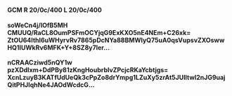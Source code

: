 #### GCM R 20/0c/400 L 20/0c/400
**soWeCn4j/lOfB5MH**<br/>**CMUUQ/RaCL8OumPSFmOCYjqG9ExKXO5nE4NEm+C26xk=**<br/>**ZtOU64IthI6uWHyrvRv7865pDcNYa88BMWlyQ75uA0qsVupsvZXOswwHQ1IUWkRv6MFK+Y+8SZ8y7Ier...**<br/><br/>
**nCRAACziwd5nQY1w**<br/>**pzXDdIxm+DdPBy81zKngHoubrblvZPcjcRKaYcbtjgs=**<br/>**XcnLzuyB3KATfUdUeQk3cPpZo8drYmpg1LZuXy5zrAt5JUIltwl2nJG9uajQitPHJIqhNe4JAOdWcdcG...**